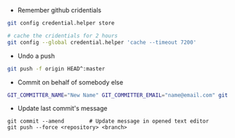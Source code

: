 

* Remember github cridentials

```bash
git config credential.helper store

# cache the cridentials for 2 hours
git config --global credential.helper 'cache --timeout 7200'
```

* Undo a push

```bash
git push -f origin HEAD^:master
```

* Commit on behalf of somebody else
```bash
GIT_COMMITTER_NAME="New Name" GIT_COMMITTER_EMAIL="name@email.com" git commit --author="New Name <name@email.com>"
```


* Update last commit's message

```
git commit --amend        # Update message in opened text editor
git push --force <repository> <branch>
```
